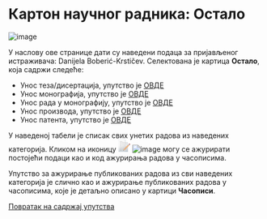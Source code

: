 # Картон научног радника: Остало 

![image](https://user-images.githubusercontent.com/29538544/148289480-9b50d48c-37c9-461e-bb31-da36a730ba94.png)

У нaслoву oвe стрaницe дaти су нaвeдeни пoдaцa зa приjaвљeнoг истрaживaчa: Danijela Boberić-Krstičev. Селектована је картица **Остало**, која садржи следеће:
- Унос теза/дисертација, упутство је [ОВДЕ](ostaloTezeDisertacije.md)
- Унос монографија, упутство је [ОВДЕ](ostaloMonografije.md)
- Унос рада у монографију, упутство је [ОВДЕ](radoviUmonografiji.md)
- Унос производа, упутство је [ОВДЕ](OstaloProizvodi.md )
- Унос патента, упутство је [ОВДЕ](OstaloPatenti.md)

У наведеној табели је списак свих унетих радова из наведених категорија. Кликом на иконицу ![image](../../images/edit24.png)  ![image](https://user-images.githubusercontent.com/29538544/150687468-784f4dc7-fc41-49f0-9bd1-ac580df907a1.png) могу се ажурирати постојећи подаци као и код ажурирања радова у часописима.

 Упутство за ажурирање публикованих радова из сви наведених категорија је слично као и ажурирање публикованих радова у часописима, које је детаљно описано у картици **Часописи**.

[Повратак на садржај упутства](../../uputstvo.md#садржај)


